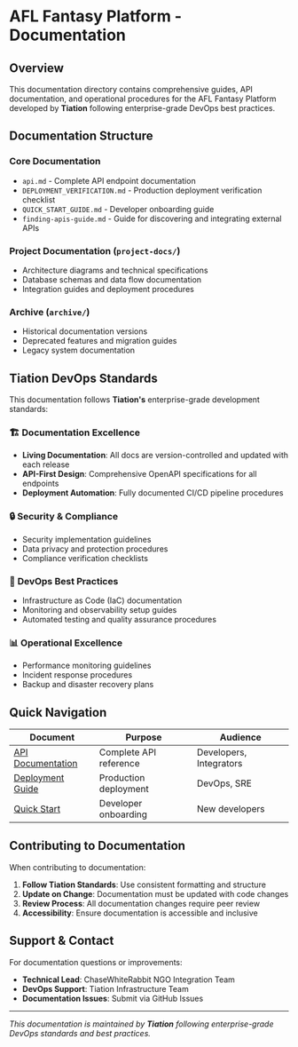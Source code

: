 # AFL Fantasy Platform - Documentation

## Overview

This documentation directory contains comprehensive guides, API documentation, and operational procedures for the AFL Fantasy Platform developed by **Tiation** following enterprise-grade DevOps best practices.

## Documentation Structure

### Core Documentation
- `api.md` - Complete API endpoint documentation
- `DEPLOYMENT_VERIFICATION.md` - Production deployment verification checklist
- `QUICK_START_GUIDE.md` - Developer onboarding guide
- `finding-apis-guide.md` - Guide for discovering and integrating external APIs

### Project Documentation (`project-docs/`)
- Architecture diagrams and technical specifications
- Database schemas and data flow documentation
- Integration guides and deployment procedures

### Archive (`archive/`)
- Historical documentation versions
- Deprecated features and migration guides
- Legacy system documentation

## Tiation DevOps Standards

This documentation follows **Tiation's** enterprise-grade development standards:

### 🏗️ **Documentation Excellence**
- **Living Documentation**: All docs are version-controlled and updated with each release
- **API-First Design**: Comprehensive OpenAPI specifications for all endpoints
- **Deployment Automation**: Fully documented CI/CD pipeline procedures

### 🔒 **Security & Compliance**
- Security implementation guidelines
- Data privacy and protection procedures
- Compliance verification checklists

### 🚀 **DevOps Best Practices**
- Infrastructure as Code (IaC) documentation
- Monitoring and observability setup guides
- Automated testing and quality assurance procedures

### 📊 **Operational Excellence**
- Performance monitoring guidelines
- Incident response procedures
- Backup and disaster recovery plans

## Quick Navigation

| Document | Purpose | Audience |
|----------|---------|----------|
| [API Documentation](./api.md) | Complete API reference | Developers, Integrators |
| [Deployment Guide](./DEPLOYMENT_VERIFICATION.md) | Production deployment | DevOps, SRE |
| [Quick Start](./QUICK_START_GUIDE.md) | Developer onboarding | New developers |

## Contributing to Documentation

When contributing to documentation:

1. **Follow Tiation Standards**: Use consistent formatting and structure
2. **Update on Change**: Documentation must be updated with code changes
3. **Review Process**: All documentation changes require peer review
4. **Accessibility**: Ensure documentation is accessible and inclusive

## Support & Contact

For documentation questions or improvements:
- **Technical Lead**: ChaseWhiteRabbit NGO Integration Team
- **DevOps Support**: Tiation Infrastructure Team
- **Documentation Issues**: Submit via GitHub Issues

---

*This documentation is maintained by **Tiation** following enterprise-grade DevOps standards and best practices.*
